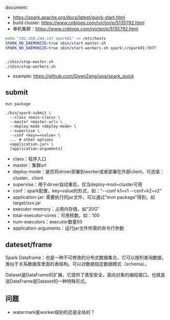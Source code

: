 document:
- https://spark.apache.org/docs/latest/quick-start.html
- build cluster: https://www.cnblogs.com/ivictor/p/5135792.html
- 单机集群：https://www.cnblogs.com/ivictor/p/5135792.html
```sh
echo "192.168.244.147 spark01" >> /etc/hosts
SPARK_NO_DAEMONIZE=true sbin/start-master.sh
SPARK_NO_DAEMONIZE=true sbin/start-workers.sh spark://spark01:7077


./sbin/stop-master.sh
./sbin/stop-workers.sh
```

- example: https://github.com/GivenZeng/java/spark_quick

## submit
```
mvn package

./bin/spark-submit \
  --class <main-class> \
  --master <master-url> \
  --deploy-mode <deploy-mode> \
  --supervise \
  --conf <key>=<value> \
  ... # other options
  <application-jar> \
  [application-arguments]
```
- class：程序入口
- master：集群url
- deploy-mode：是否将driver部署到worker或者部署在外部client，可选值：cluster、client
- supervise：用于dirver自动重启，仅当deploy-mod=cluster可用
- conf：spark配置，key=value的形式，如："--conf k1=v1 --conf=k2=v2"
- application-jar: 需要执行的jar文件，可以通过“mvn package”得到，如target/xxx.jar
- executor-memory：占用内存值，如“20G”
- total-executor-cores：可用核数，如：100
- num-executors：executor数量50
- application-arguments：运行jar文件所需的命令行参数


## dateset/frame
Spark Dataframe：也是一种不可修改的分布式数据集合，它可以按列查询数据，类似于关系数据库里面的表结构。可以对数据指定数据模式（schema）。

Dataset是DataFrame的扩展，它提供了类型安全，面向对象的编程接口。也就是说DataFrame是Dataset的一种特殊形式。

## 问题
- watermark是worker级别的还是全局的？

